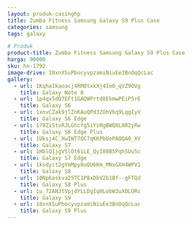 ```yaml
---
layout: produk-casinghp
title: Zumba Fitness Samsung Galaxy S9 Plus Case
categories: samsung
tags: galaxy

# Produk
product-title: Zumba Fitness Samsung Galaxy S9 Plus Case
harga: 90000
sku: hn-1792
image-drive: 10xnXSuPbocyvpzamiNiuEe3BnOqQcLac
gallery:
  - url: 1Kqha1kaoacj4RM8txkXj4IeO_qVZ9OVg
    title: Galaxy Note 8
  - url: 1p4qx5dQ7EFt1GAQWPrtd8EkmwPEiP5rE
    title: Galaxy S6
  - url: 1xnvCZak9jlZnKAuQPd32OhVbq9LqgIyV
    title: Galaxy S6 Edge
  - url: 179ZiStvRJLGhcfg5iYsRgBWQ8LAR2yRw
    title: Galaxy S6 Edge Plus
  - url: 1Uksj4C_XwIWT7QC7qKKPbUePAOQA0_XY
    title: Galaxy S7
  - url: 1HblQ1jgVSlOt6iLE_QyI08B5PqhSUu5c
    title: Galaxy S7 Edge
  - url: 1ksdyit2gYmMpy8uQU6Km_MNxGXH4WPV1
    title: Galaxy S8
  - url: 10Np6askva25TC1P8xDbV2b1Bf--gFTQd
    title: Galaxy S8 Plus
  - url: 1u_72AN3tVpjdYLLDgIq0LobW3uXOLORc
    title: Galaxy S9
  - url: 10xnXSuPbocyvpzamiNiuEe3BnOqQcLac
    title: Galaxy S9 Plus
---
```

